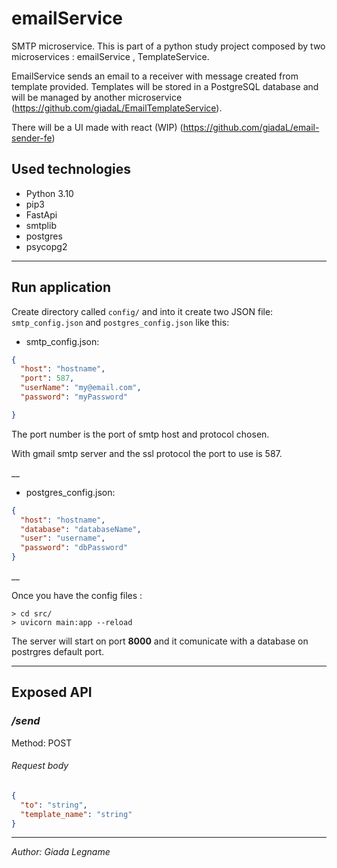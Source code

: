 # emailService

SMTP microservice. 
This is part of a python study project composed by two microservices : emailService , TemplateService.

EmailService sends an email to a receiver with message created from template provided.
Templates will be stored in a PostgreSQL database and will be managed by another microservice (https://github.com/giadaL/EmailTemplateService).

There will be a UI made with react (WIP) (https://github.com/giadaL/email-sender-fe)

## Used technologies

* Python 3.10
* pip3
* FastApi
* smtplib
* postgres
* psycopg2
___
## Run application

Create directory called `config/` and into it create two JSON file: `smtp_config.json` and `postgres_config.json` 
like this:

* smtp_config.json:
```json
{
  "host": "hostname",
  "port": 587, 
  "userName": "my@email.com",
  "password": "myPassword"

}
```
The port number is the port of smtp host and protocol chosen. 

With gmail smtp server and the ssl protocol the port to use is 587.

__
* postgres_config.json:
```json
{
  "host": "hostname",
  "database": "databaseName",
  "user": "username",
  "password": "dbPassword"
}
```
__

Once you have the config files :
```commandline
> cd src/
> uvicorn main:app --reload
```
The server will start on port **8000** and it comunicate with a database on postrgres default port.

___

## Exposed API

### */send*
Method: POST

###### Request body
```json
{
  "to": "string",
  "template_name": "string"
}
```
___

*Author: Giada Legname*

